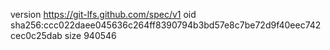 version https://git-lfs.github.com/spec/v1
oid sha256:ccc022daee045636c264ff8390794b3bd57e8c7be72d9f40eec742cec0c25dab
size 940546
